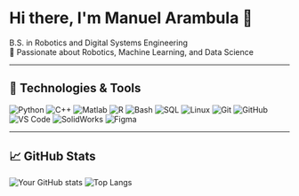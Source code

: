 # Hi there, I'm Manuel Arambula 👋

B.S. in Robotics and Digital Systems Engineering  
🌟 Passionate about Robotics, Machine Learning, and Data Science

---

## 🔧 Technologies & Tools

![Python](https://img.shields.io/badge/-Python-333333?style=flat&logo=python)
![C++](https://img.shields.io/badge/-C++-333333?style=flat&logo=c%2B%2B)
![Matlab](https://img.shields.io/badge/-Matlab-333333?style=flat&logo=mathworks)
![R](https://img.shields.io/badge/-R-333333?style=flat&logo=r)
![Bash](https://img.shields.io/badge/-Bash-333333?style=flat&logo=gnu-bash)
![SQL](https://img.shields.io/badge/-SQL-333333?style=flat&logo=mysql)
![Linux](https://img.shields.io/badge/-Linux-333333?style=flat&logo=linux)
![Git](https://img.shields.io/badge/-Git-333333?style=flat&logo=git)
![GitHub](https://img.shields.io/badge/-GitHub-333333?style=flat&logo=github)
![VS Code](https://img.shields.io/badge/-VS%20Code-333333?style=flat&logo=visual-studio-code)
![SolidWorks](https://img.shields.io/badge/-SolidWorks-333333?style=flat&logo=solidworks)
![Figma](https://img.shields.io/badge/-Figma-333333?style=flat&logo=figma)

---

## 📈 GitHub Stats

![Your GitHub stats](https://github-readme-stats.vercel.app/api?username=Marambulag&show_icons=true&theme=radical)
![Top Langs](https://github-readme-stats.vercel.app/api/top-langs/?username=Marambulag&layout=compact&theme=radical)
